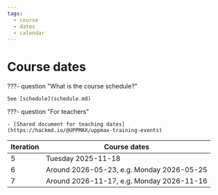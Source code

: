 ```yaml
---
tags:
  - course
  - dates
  - calendar
---
```


# Course dates

???- question "What is the course schedule?"

    See [schedule](schedule.md)

???- question "For teachers"

    - [Shared document for teaching dates](https://hackmd.io/@UPPMAX/uppmax-training-events)

Iteration|Course dates
---------|---------------------------------
5        |Tuesday 2025-11-18
6        |Around 2026-05-23, e.g. Monday 2026-05-25
7        |Around 2026-11-17, e.g. Monday 2026-11-16
